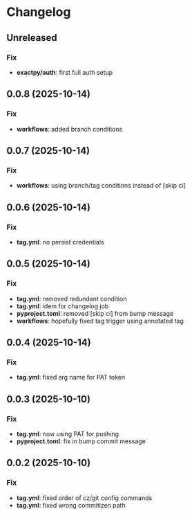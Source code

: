 # Changelog

## Unreleased

### Fix

- **exactpy/auth**: first full auth setup

## 0.0.8 (2025-10-14)

### Fix

- **workflows**: added branch conditions

## 0.0.7 (2025-10-14)

### Fix

- **workflows**: using branch/tag conditions instead of [skip ci]

## 0.0.6 (2025-10-14)

### Fix

- **tag.yml**: no persist credentials

## 0.0.5 (2025-10-14)

### Fix

- **tag.yml**: removed redundant condition
- **tag.yml**: idem for changelog job
- **pyproject.toml**: removed [skip ci] from bump message
- **workflows**: hopefully fixed tag trigger using annotated tag

## 0.0.4 (2025-10-14)

### Fix

- **tag.yml**: fixed arg name for PAT token

## 0.0.3 (2025-10-10)

### Fix

- **tag.yml**: now using PAT for pushing
- **pyproject.toml**: fix in bump commit message

## 0.0.2 (2025-10-10)

### Fix

- **tag.yml**: fixed order of cz/git config commands
- **tag.yml**: fixed wrong commitizen path

